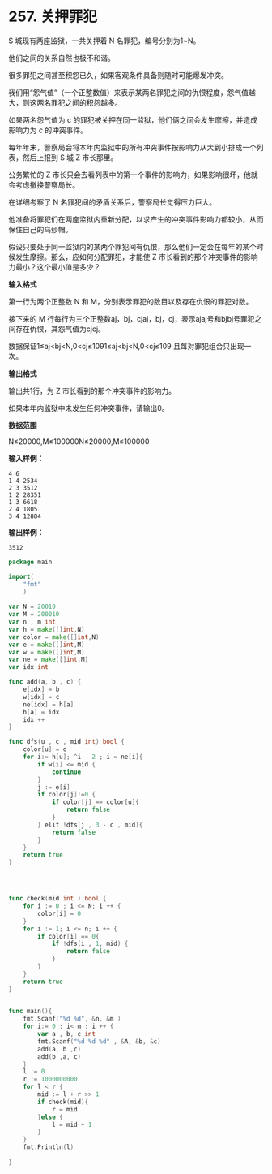 # 257. 关押罪犯



S 城现有两座监狱，一共关押着 N 名罪犯，编号分别为1~N。

他们之间的关系自然也极不和谐。

很多罪犯之间甚至积怨已久，如果客观条件具备则随时可能爆发冲突。

我们用“怨气值”（一个正整数值）来表示某两名罪犯之间的仇恨程度，怨气值越大，则这两名罪犯之间的积怨越多。

如果两名怨气值为 c 的罪犯被关押在同一监狱，他们俩之间会发生摩擦，并造成影响力为 c 的冲突事件。

每年年末，警察局会将本年内监狱中的所有冲突事件按影响力从大到小排成一个列表，然后上报到 S 城 Z 市长那里。

公务繁忙的 Z 市长只会去看列表中的第一个事件的影响力，如果影响很坏，他就会考虑撤换警察局长。

在详细考察了 N 名罪犯间的矛盾关系后，警察局长觉得压力巨大。

他准备将罪犯们在两座监狱内重新分配，以求产生的冲突事件影响力都较小，从而保住自己的乌纱帽。

假设只要处于同一监狱内的某两个罪犯间有仇恨，那么他们一定会在每年的某个时候发生摩擦。那么，应如何分配罪犯，才能使 Z 市长看到的那个冲突事件的影响力最小？这个最小值是多少？

**输入格式**

第一行为两个正整数 N 和 M，分别表示罪犯的数目以及存在仇恨的罪犯对数。

接下来的 M 行每行为三个正整数aj，bj，cjaj，bj，cj，表示ajaj号和bjbj号罪犯之间存在仇恨，其怨气值为cjcj。

数据保证1≤aj&lt;bj&lt;N,0&lt;cj≤1091≤aj&lt;bj&lt;N,0&lt;cj≤109 且每对罪犯组合只出现一次。

**输出格式**

输出共1行，为 Z 市长看到的那个冲突事件的影响力。

如果本年内监狱中未发生任何冲突事件，请输出0。

**数据范围**

N≤20000,M≤100000N≤20000,M≤100000

**输入样例：**

```text
4 6
1 4 2534
2 3 3512
1 2 28351
1 3 6618
2 4 1805
3 4 12884
```

**输出样例：**

```text
3512
```

```go
package main

import(
    "fmt"
    )
    
var N = 20010
var M = 200010
var n , m int 
var h = make([]int,N)
var color = make([]int,N)
var e = make([]int,M)
var w = make([]int,M)
var ne = make([]int,M)
var idx int

func add(a, b , c) {
    e[idx] = b
    w[idx] = c
    ne[idx] = h[a]
    h[a] = idx
    idx ++
}

func dfs(u , c , mid int) bool {
    color[u] = c
    for i:= h[u]; ^i - 2 ; i = ne[i]{
        if w[i] <= mid {
            continue
        }
        j := e[i]
        if color[j]!=0 {
            if color[j] == color[u]{
                return false
            }
        } elif !dfs(j , 3 - c , mid){
            return false
        }
    }
    return true
}




func check(mid int ) bool {
    for i := 0 ; i <= N; i ++ {
        color[i] = 0
    }
    for i := 1; i <= n; i ++ {
        if color[i] == 0{
            if !dfs(i , 1, mid) {
                return false
            }
        }
    }
    return true
}

    
func main(){
    fmt.Scanf("%d %d", &n, &m )
    for i:= 0 ; i< m ; i ++ {
        var a , b, c int
        fmt.Scanf("%d %d %d" , &A, &b, &c)
        add(a, b ,c)
        add(b ,a, c)
    }
    l := 0
    r := 1000000000
    for l < r {
        mid := l + r >> 1
        if check(mid){
            r = mid
        }else {
            l = mid + 1
        }
    }
    fmt.Println(l)
    
}
```

